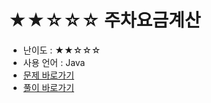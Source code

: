 # ★★☆☆☆ 주차요금계산
- 난이도 : ★★☆☆☆
- 사용 언어 : Java
- <a href="https://programmers.co.kr/learn/courses/30/lessons/92341">문제 바로가기</a>
- <a href="https://cnu-jinseop.tistory.com/114">풀이 바로가기</a>
